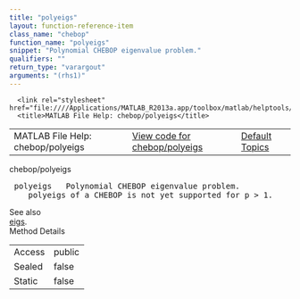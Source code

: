 ```yaml
---
title: "polyeigs"
layout: function-reference-item
class_name: "chebop"
function_name: "polyeigs"
snippet: "Polynomial CHEBOP eigenvalue problem."
qualifiers: ""
return_type: "varargout"
arguments: "(rhs1)"
---
```


<html>
   <head>
      <meta http-equiv="Content-Type" content="text/html; charset=utf-8">
   
      <link rel="stylesheet" href="file:////Applications/MATLAB_R2013a.app/toolbox/matlab/helptools/private/helpwin.css">
      <title>MATLAB File Help: chebop/polyeigs</title>
   </head>
   <body>
      <!--Single-page help-->
      <table border="0" cellspacing="0" width="100%">
         <tr class="subheader">
            <td class="headertitle">MATLAB File Help: chebop/polyeigs</td>
            <td class="subheader-left"><a href="matlab:edit chebop/polyeigs">View code for chebop/polyeigs</a></td>
            <td class="subheader-right"><a href="matlab:helpwin">Default Topics</a></td>
         </tr>
      </table>
      <div class="title">chebop/polyeigs</div>
      <div class="helptext"><pre><!--helptext --> <span class="helptopic">polyeigs</span>   Polynomial CHEBOP eigenvalue problem.
    <span class="helptopic">polyeigs</span> of a CHEBOP is not yet supported for p &gt; 1.</pre></div><!--after help --><!--seeAlso--><div class="footerlinktitle">See also</div><div class="footerlink"> <a href="matlab:helpwin chebop/eigs">eigs</a>.
</div>
      <!--Method-->
      <div class="sectiontitle">Method Details</div>
      <table class="class-details">
         <tr>
            <td class="class-detail-label">Access</td>
            <td>public</td>
         </tr>
         <tr>
            <td class="class-detail-label">Sealed</td>
            <td>false</td>
         </tr>
         <tr>
            <td class="class-detail-label">Static</td>
            <td>false</td>
         </tr>
      </table>
   </body>
</html>
